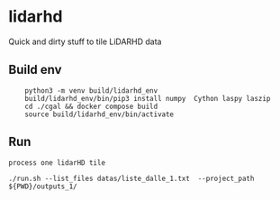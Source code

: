 # lidarhd
Quick and dirty stuff to tile LiDARHD data

## Build env
```console
	python3 -m venv build/lidarhd_env
	build/lidarhd_env/bin/pip3 install numpy  Cython laspy laszip 
	cd ./cgal && docker compose build
	source build/lidarhd_env/bin/activate
```

## Run
	process one lidarHD tile
```console
./run.sh --list_files datas/liste_dalle_1.txt  --project_path ${PWD}/outputs_1/
```	



